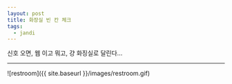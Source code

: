 ```yaml
---
layout: post
title: 화장실 빈 칸 체크
tags:
  - jandi
---
```

신호 오면, 웹 이고 뭐고, 걍 화징실로 달린다...

---
![restroom]({{ site.baseurl }}/images/restroom.gif)
